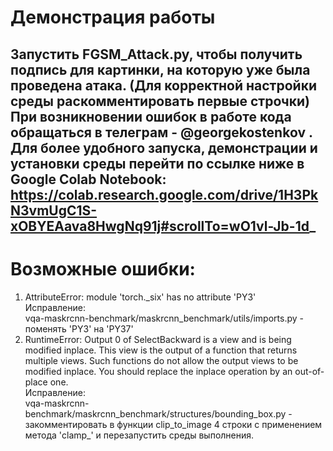 # Демонстрация работы  

Запустить FGSM_Attack.py, чтобы получить подпись для картинки, на которую уже была проведена атака. (Для корректной настройки среды раскомментировать первые строчки)  
При возникновении ошибок в работе кода обращаться в телеграм - @georgekostenkov .  
Для более удобного запуска, демонстрации и установки среды перейти по ссылке ниже в Google Colab Notebook:
https://colab.research.google.com/drive/1H3PkN3vmUgC1S-xOBYEAava8HwgNq91j#scrollTo=wO1vl-Jb-1d_
-
# Возможные ошибки:  
1. AttributeError: module 'torch._six' has no attribute 'PY3'  
Исправление:  
vqa-maskrcnn-benchmark/maskrcnn_benchmark/utils/imports.py - поменять 'PY3' на 'PY37'  
2. RuntimeError: Output 0 of SelectBackward is a view and is being modified inplace. This view is the output of a function that returns multiple views. Such functions do not allow the output views to be modified inplace. You should replace the inplace operation by an out-of-place one.  
Исправление:  
vqa-maskrcnn-benchmark/maskrcnn_benchmark/structures/bounding_box.py - закомментировать в функции clip_to_image 4 строки с применением метода 'clamp_' и перезапустить среды выполнения.

